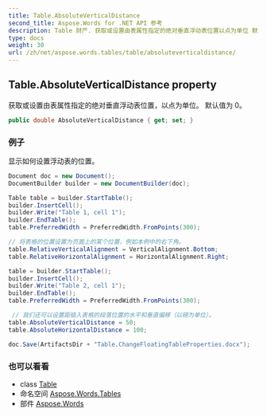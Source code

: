 ```yaml
---
title: Table.AbsoluteVerticalDistance
second_title: Aspose.Words for .NET API 参考
description: Table 财产. 获取或设置由表属性指定的绝对垂直浮动表位置以点为单位 默认值为 0
type: docs
weight: 30
url: /zh/net/aspose.words.tables/table/absoluteverticaldistance/
---
```

## Table.AbsoluteVerticalDistance property

获取或设置由表属性指定的绝对垂直浮动表位置，以点为单位。 默认值为 0。

```csharp
public double AbsoluteVerticalDistance { get; set; }
```

### 例子

显示如何设置浮动表的位置。

```csharp
Document doc = new Document();
DocumentBuilder builder = new DocumentBuilder(doc);

Table table = builder.StartTable();
builder.InsertCell();
builder.Write("Table 1, cell 1");
builder.EndTable();
table.PreferredWidth = PreferredWidth.FromPoints(300);

// 将表格的位置设置为页面上的某个位置，例如本例中的右下角。
table.RelativeVerticalAlignment = VerticalAlignment.Bottom;
table.RelativeHorizontalAlignment = HorizontalAlignment.Right;

table = builder.StartTable();
builder.InsertCell();
builder.Write("Table 2, cell 1");
builder.EndTable();
table.PreferredWidth = PreferredWidth.FromPoints(300);

 // 我们还可以设置距插入表格的段落位置的水平和垂直偏移（以磅为单位）。
table.AbsoluteVerticalDistance = 50;
table.AbsoluteHorizontalDistance = 100;

doc.Save(ArtifactsDir + "Table.ChangeFloatingTableProperties.docx");
```

### 也可以看看

* class [Table](../)
* 命名空间 [Aspose.Words.Tables](../../table/)
* 部件 [Aspose.Words](../../../)


